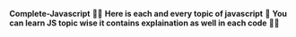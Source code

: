**Complete-Javascript** 🐱‍💻
**Here is each and every topic of javascript** 🙌
**You can learn JS topic wise it contains explaination as well in each code** 🐱‍🏍

